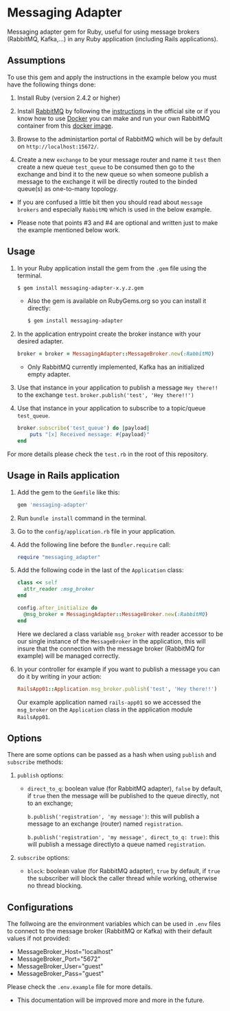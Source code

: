 # Messaging Adapter
Messaging adapter gem for Ruby, useful for using message brokers (RabbitMQ, Kafka,...) in any Ruby application (including Rails applications).

## Assumptions
To use this gem and apply the instructions in the example below you must have the following things done:
1. Install Ruby (version 2.4.2 or higher)

2. Install [RabbitMQ](https://www.rabbitmq.com/) by following the [instructions](https://www.rabbitmq.com/download.html) in the official site or if you know how to use [Docker](https://www.docker.com/) you can make and run your own RabbitMQ container from this [docker image](https://hub.docker.com/_/rabbitmq/).

3. Browse to the administartion portal of RabbitMQ which will be by default on `http://localhost:15672/`.

4. Create a new `exchange` to be your message router and name it `test` then create a new queue `test_queue` to be consumed then go to the exchange and bind it to the new queue so when someone publish a message to the exchange it will be directly routed to the binded queue(s) as one-to-many topology.

* If you are confused a little bit then you should read about `message brokers` and especially `RabbitMQ` which is used in the below example.

* Please note that points #3 and #4 are optional and written just to make the example mentioned below work.

## Usage
1. In your Ruby application install the gem from the `.gem` file using the terminal.
    ```bash
    $ gem install messaging-adapter-x.y.z.gem
    ```
    * Also the gem is available on RubyGems.org so you can install it directly:
        ```bash
        $ gem install messaging-adapter
        ```

2. In the application entrypoint create the broker instance with your desired adapter.
    ```ruby
    broker = broker = MessagingAdapter::MessageBroker.new(:RabbitMQ)
    ```
    * Only RabbitMQ currently implemented, Kafka has an initialized empty adapter.

3. Use that instance in your application to publish a message `Hey there!!` to the exchange `test`.
    `broker.publish('test', 'Hey there!!')`

4. Use that instance in your application to subscribe to a topic/queue `test_queue`.
    ```ruby
    broker.subscribe('test_queue') do |payload|
        puts "[x] Received message: #{payload}"
    end
    ```

For more details please check the `test.rb` in the root of this repository.

## Usage in Rails application
1. Add the gem to the `Gemfile` like this:
    ```ruby
    gem 'messaging-adapter'
    ```

2. Run `bundle install` command in the terminal.

3. Go to the `config/application.rb` file in your application.

4. Add the following line before the `Bundler.require` call:
    ```ruby
    require "messaging_adapter"
    ```

5. Add the following code in the last of the `Application` class:
    ```ruby
    class << self
      attr_reader :msg_broker
    end
    
    config.after_initialize do
      @msg_broker = MessagingAdapter::MessageBroker.new(:RabbitMQ)
    end
    ```
    Here we declared a class variable `msg_broker` with reader accessor to be our single instance of the `MessageBroker` in the application, this will insure that the connection with the message broker (RabbitMQ for example) will be managed correctly.

6. In your controller for example if you want to publish a message you can do it by writing in your action:
    ```ruby
    RailsApp01::Application.msg_broker.publish('test', 'Hey there!!')
    ```
    Our example application named `rails-app01` so we accessed the `msg_broker` on the `Application` class in the application module `RailsApp01`.


## Options
There are some options can be passed as a hash when using `publish` and `subscribe` methods:
1. `publish` options:
    * `direct_to_q`: boolean value (for RabbitMQ adapter), `false` by default, if `true` then the message will be published to the queue directly, not to an exchange;

        `b.publish('registration', 'my message')`: this will publish a message to an exchange (router) named `registration`.

        `b.publish('registration', 'my message', direct_to_q: true)`: this will publish a message directlyto a queue named `registration`.

2. `subscribe` options:
    * `block`: boolean value (for RabbitMQ adapter), `true` by default, if `true` the subscriber will block the caller thread while working, otherwise no thread blocking.


## Configurations
The follwoing are the environment variables which can be used in `.env` files to connect to the message broker (RabbitMQ or Kafka) with their default values if not provided:
* MessageBroker_Host="localhost"
* MessageBroker_Port="5672"
* MessageBroker_User="guest"
* MessageBroker_Pass="guest"

Please check the `.env.example` file for more details.

* This documentation will be improved more and more in the future.
